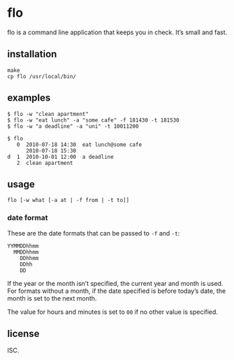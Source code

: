 # flo

flo is a command line application that keeps you in check. It’s small and fast.

## installation

    make
    cp flo /usr/local/bin/

## examples

    $ flo -w "clean apartment"
    $ flo -w "eat lunch" -a "some cafe" -f 181430 -t 181530
    $ flo -w "a deadline" -a "uni" -t 10011200

    $ flo
       0  2010-07-18 14:30  eat lunch@some cafe
          2010-07-18 15:30
    d  1  2010-10-01 12:00  a deadline
       2  clean apartment

## usage

    flo [-w what [-a at | -f from | -t to]]

### date format

These are the date formats that can be passed to `-f` and `-t`:

    YYMMDDhhmm
      MMDDhhmm
        DDhhmm
        DDhh
        DD

If the year or the month isn’t specified, the current year and month is used.
For formats without a month, if the date specified is before today’s date, the
month is set to the next month.

The value for hours and minutes is set to `00` if no other value is specified.

## license

ISC.
